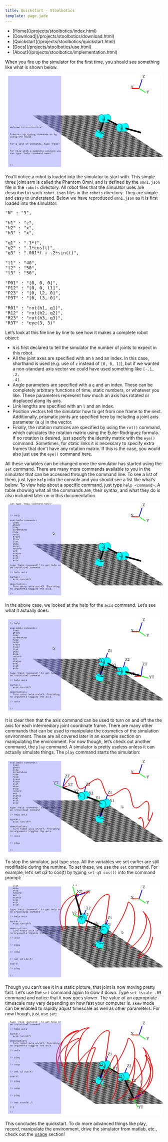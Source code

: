 ```yaml
---
title: Quickstart - Stoolbotics
template: page.jade
---
```


<ul class="nav navbar-nav">
  <li>[Home](/projects/stoolbotics/index.html)</li>
  <li>[Download](/projects/stoolbotics/download.html)</li>
  <li>[Quickstart](/projects/stoolbotics/quickstart.html)</li>
  <li>[Docs](/projects/stoolbotics/use.html)</li>
  <li>[About](/projects/stoolbotics/implementation.html)</li>
</ul>

When you fire up the simulator for the first time, you should see something like what is shown below.

<center>
<img src="/img/projects/stoolbotics/1.png">
</center>

You'll notice a robot is loaded into the simulator to start with. This simple three joint arm is called the Phantom Omni, and is defined by the <code>omni.json</code> file in the <code>robots</code> directory. All robot files that the simulator uses are described in such <code>robot.json</code> files in the <code>robots</code> directory. They are simple and easy to understand. Below we have reproduced <code>omni.json</code> as it is first loaded into the simulator:

<pre>
"N" : "3",

"h1" : "z",
"h2" : "x",
"h3" : "x",

"q1" : ".1*t",
"q2" : ".1*cos(t)",
"q3" : ".001*t + .2*sin(t)",

"l1" : "40",
"l2" : "50",
"l3" : "50",

"P01" : "[0, 0, 0]",
"P12" : "[0, 0, l1]",
"P23" : "[0, l2, 0]",
"P3T" : "[0, l3, 0]",

"R01" : "rot(h1, q1)",
"R12" : "rot(h2, q2)",
"R23" : "rot(h3, q3)",
"R3T" : "eye(3, 3)"
</pre>


Let&#8217;s look at this file line by line to see how it makes a complete robot object:

- <code>N</code> is first declared to tell the simulator the number of joints to expect in this robot.
- All the joint axes are specified with an <code>h</code> and an index. In this case, shorthand is used (e.g. use of <code>z</code> instead of <code>[0, 0, 1]</code>), but if we wanted a non-standard axis vector we could have used something like <code>[-.1, .2, .4]</code>.
- Angle parameters are specified with a <code>q</code> and an index. These can be completely arbitrary functions of time, static numbers, or whatever you like. These parameters represent how much an axis has rotated or displaced along its axis.
- Link lengths are specified with an <code>l</code> and an index.
- Position vectors tell the simulator how to get from one frame to the next. Additionally, prismatic joints are specified here by including a joint axis parameter (a <code>q</code>) in the vector.
- Finally, the rotation matrices are specified by using the <code>rot()</code> command, which calculates the rotation matrix using the Euler-Rodriguez formula. If no rotation is desired, just specify the identity matrix with the <code>eye()</code> command. Sometimes, for static links it is necessary to specify extra frames that don't have any rotation matrix. If this is the case, you would also just use the <code>eye()</code> command here.

All these variables can be changed once the simulator has started using the <code>set</code> command. There are many more commands available to you in the simulator that can be accessed through the command line. To see a list of them, just type <code>help</code> into the console and you should see a list like what&#8217;s below. To view help about a specific command, just type <code>help &lt;command&gt;</code>. A table showing what all the commands are, their syntax, and what they do is also included later on in this documentation.


<center>
<img src="/img/projects/stoolbotics/3.png">
</center>

In the above case, we looked at the help for the <code>axis</code> command. Let&#8217;s see what it actually does:


<center>
<img src="/img/projects/stoolbotics/4.png">
</center>

It is clear then that the axis command can be used to turn on and off the the axis for each intermediary joint coordinate frame. There are many other commands that can be used to manipulate the cosmetics of the simulation environment. These are all covered later in an example section on manipulating the environment. For now though, let&#8217;s check out another command, the <code>play</code> command. A simulator is pretty useless unless it can actually simulate things. The <code>play</code> command starts the simulation:

<center>
<img src="/img/projects/stoolbotics/5.png">
</center>

To stop the simulator, just type <code>stop</code>. All the variables we set earlier are still modifiable during the runtime. To set these, we use the <code>set</code> command. For example, let&#8217;s set q3 to cos(t) by typing <code>set q3 cos(t)</code> into the command prompt:


<center>
<img src="/img/projects/stoolbotics/6.png">
</center>

Though you can't see it in a static picture, that joint is now moving pretty fast. Let&#8217;s use the <code>set</code> command again to slow it down. Type <code>set tscale .05</code> command and notice that it now goes slower. The value of an appropriate timescale may vary depending on how fast your computer is. <code>skew</code> mode can be enabled to rapidly adjust timescale as well as other parameters. For now though, just use <code>set</code>: 


<center>
<img src="/img/projects/stoolbotics/7.png">
</center>

This concludes the quickstart. To do more advanced things like play, record, manipulate the environment, drive the simulator from matlab, etc., check out the [usage](/projects/stoolbotics/use.html) section!

